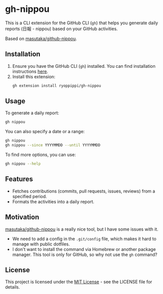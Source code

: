 # gh-nippou

This is a CLI extension for the GitHub CLI (`gh`) that helps you generate daily reports (日報 - nippou) based on your GitHub activities.

Based on [masutaka/github-nippou](https://github.com/masutaka/github-nippou).

## Installation

1.  Ensure you have the GitHub CLI (`gh`) installed. You can find installation instructions [here](https://github.com/cli/cli#installation).
2.  Install this extension:
    ```sh
    gh extension install ryoppippi/gh-nippou
    ```

## Usage

To generate a daily report:

```sh
gh nippou
```

You can also specify a date or a range:

```sh
gh nippou
gh nippou --since YYYYMMDD --until YYYYMMDD
```

To find more options, you can use:

```sh
gh nippou --help
```

## Features

*   Fetches contributions (commits, pull requests, issues, reviews) from a specified period.
*   Formats the activities into a daily report.

## Motivation

[masutaka/github-nippou](https://github.com/masutaka/github-nippou) is a really nice tool, but I have some issues with it.

- We need to add a config in the `.git/config` file, which makes it hard to manage with public dotfiles.
- I don't want to install the command via Homebrew or another package manager. This tool is only for GitHub, so why not use the `gh` command?

## License

This project is licensed under the [MIT License](LICENSE) - see the LICENSE file for details.

